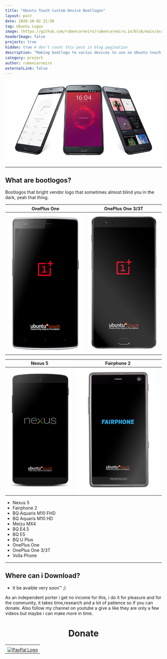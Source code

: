 ```yaml
---
title: "Ubuntu Touch Custom Device Bootlogos"
layout: post
date: 2020-10-02 21:58
tag: Ubuntu Logos
image: (https://github.com/rubencarneiro/rubencarneiro.io/blob/main/assets/screenshots/ubuntu_touch.jpg?raw=true)
headerImage: false
projects: true
hidden: true # don't count this post in blog pagination
description: "Making bootlogo to varius devices to use on Ubuntu touch devices."
category: project
author: rubencarneiro
externalLink: false
---
```


![Screenshot](https://github.com/rubencarneiro/rubencarneiro.io/blob/main/assets/screenshots/ubuntu_touch.jpg?raw=true)

---
What are bootlogos?
---
Bootlogos that bright vendor logo that sometimes almost blind you in the dark, yeah that thing.

OnePlus One         |  OnePlus One 3/3T
:-------------------------:|:-------------------------:
![](https://github.com/rubencarneiro/rubencarneiro.io/blob/main/assets/images/bootlogos/oneplusone.png?raw=true)  |  ![](https://github.com/rubencarneiro/rubencarneiro.io/blob/main/assets/images/bootlogos/oneplus3.png?raw=true)

Nexus 5        |  Fairphone 2
:-------------------------:|:-------------------------:
![](https://github.com/rubencarneiro/rubencarneiro.io/blob/main/assets/images/bootlogos/Nexus-5.png?raw=true)  |  ![](https://github.com/rubencarneiro/rubencarneiro.io/blob/main/assets/images/bootlogos/fairphone2.png?raw=true)


- Nexus 5 
- Fairphone 2
- BQ Aquaris M10 FHD
- BQ Aquaris M10 HD
- Meizu MX4
- BQ E4.5
- BQ E5
- BQ U Plus
- OnePlus One
- OnePlus One 3/3T
- Volla Phone

---
Where can i Download?
---
- It be avaible very soon™ ;)

As an independent porter i get no income for this, i do it for pleasure and for the community, it takes time,research and a lot of patience so if you can donate.
Also follow my channel on youtube a give a like they are only a few videos but maybe i can make more in time.

# <center>Donate<center>
<center><table border="0" cellpadding="10" cellspacing="0"
align="center"><tbody><tr><td align="center"></td></tr><tr><td align="center"><a href="https://paypal.me/rubencarneiro?locale.x=pt_PT" title="PayPal" onclick="javascript:window.open('https://paypal.me/rubencarneiro?locale.x=pt_PT','WIPaypal','toolbar=no, location=no, directories=no, status=no, menubar=no, scrollbars=yes, resizable=yes, width=1060, height=700'); return false;"><img src="https://www.paypalobjects.com/webstatic/mktg/Logo/pp-logo-150px.png" border="0" alt="PayPal Logo" /></a></td></tr></tbody></table>